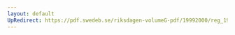 ```yaml
---
layout: default
UpRedirect: https://pdf.swedeb.se/riksdagen-volumeG-pdf/19992000/reg_19992000/reg_19992000_0009.pdf
---
```

